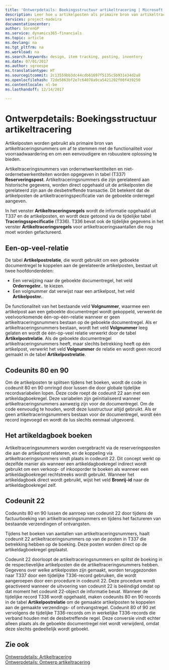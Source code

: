 ```yaml
---
title: 'Ontwerpdetails: Boekingsstructuur artikeltracering | Microsoft Docs'
description: Leer hoe u artikelposten als primaire bron van artikeltraceringsnummers gebruikt.
services: project-madeira
documentationcenter: 
author: SorenGP
ms.service: dynamics365-financials
ms.topic: article
ms.devlang: na
ms.tgt_pltfrm: na
ms.workload: na
ms.search.keywords: design, item tracking, posting, inventory
ms.date: 07/01/2017
ms.author: sgroespe
ms.translationtype: HT
ms.sourcegitcommit: 2c13559bb3dc44cdb61697f5135c5b931e34d2a8
ms.openlocfilehash: 72de5863bf2e7c64078a9ca5421202f00f439250
ms.contentlocale: nl-be
ms.lasthandoff: 12/14/2017

---
```

# <a name="design-details-item-tracking-posting-structure"></a>Ontwerpdetails: Boekingsstructuur artikeltracering
Artikelposten worden gebruikt als primaire bron van artikeltraceringsnummers om af te stemmen met de functionaliteit voor voorraadwaardering en om een eenvoudigere en robuustere oplossing te bieden.  
  
Artikeltraceringsnummers van ordernetwerkentiteiten en niet-ordernetwerkentiteiten worden opgegeven in tabel (T337) **Reserveringspost**. Artikeltraceringsnummers die zijn gerelateerd aan historische gegevens, worden direct opgehaald uit de artikelposten die gerelateerd zijn aan de desbetreffende transactie. Dit betekent dat de artikelposten de artikeltraceringspecificatie van de geboekte orderregel aangeven.  
  
In het venster **Artikeltraceringsregels** wordt de informatie opgehaald uit T337 en de artikelposten, en wordt deze getoond via de tijdelijke tabel **Traceringsspecificatie** (T336). T336 bevat ook de tijdelijke gegevens in het venster **Artikeltraceringsregels** voor artikeltraceringsaantallen die nog moet worden gefactureerd.  
  
## <a name="one-to-many-relation"></a>Een-op-veel-relatie  
De tabel **Artikelpostrelatie**, die wordt gebruikt om een geboekte documentregel te koppelen aan de gerelateerde artikelposten, bestaat uit twee hoofdonderdelen:  
  
* Een verwijzing naar de geboekte documentregel, het veld **Orderregelnr.**. te kiezen.  
* Een volgnummer dat verwijst naar een artikelpost, het veld **Artikelpostnr.**.  
  
De functionaliteit van het bestaande veld **Volgnummer**, waarmee een artikelpost aan een geboekte documentregel wordt gekoppeld, verwerkt de veelvoorkomende één-op-één-relatie wanneer er geen artikeltraceringsnummers bestaan op de geboekte documentregel. Als er artikeltraceringsnummers bestaan, wordt het veld **Volgnummer** leeg gelaten en wordt de één-op-veel relatie verwerkt door de tabel **Artikelpostrelatie**. Als de geboekte documentregel artikeltraceringsnummers heeft, maar slechts betrekking heeft op één artikelpost, verwerkt het veld **Volgnummer** de relatie en wordt geen record gemaakt in de tabel **Artikelpostrelatie**.  
  
## <a name="codeunits-80-and-90"></a>Codeunits 80 en 90  
Om de artikelposten te splitsen tijdens het boeken, wordt de code in codeunit 80 en 90 omringd door lussen die door globale tijdelijke recordvariabelen lopen. Deze code roept de codeunit 22 aan met een artikeldagboekregel. Deze variabelen zijn geïnitialiseerd wanneer artikeltraceringsnummers aanwezig zijn voor de documentregel. Om de code eenvoudig te houden, wordt deze lusstructuur altijd gebruikt. Als er geen artikeltraceringsnummers bestaan voor de documentregel, wordt één record ingevoegd en wordt de lus slechts eenmaal uitgevoerd.  
  
## <a name="posting-the-item-journal"></a>Het artikeldagboek boeken  
Artikeltraceringsnummers worden overgebracht via de reserveringsposten die aan de artikelpost relateren, en de koppeling via artikeltraceringsnummers vindt plaats in codeunit 22. Dit concept werkt op dezelfde manier als wanneer een artikeldagboekregel indirect wordt gebruikt om een verkoop- of inkooporder te boeken als wanneer een artikeldagboekregel rechtstreeks wordt gebruikt. Wanneer het artikeldagboek direct wordt gebruikt, wijst het veld **Bronrij-id** naar de artikeldagboekregel zelf.  
  
## <a name="code-unit-22"></a>Codeunit 22  
Codeunits 80 en 90 lussen de aanroep van codeunit 22 door tijdens de factuurboeking van artikeltraceringsnummers en tijdens het factureren van bestaande verzendingen of ontvangsten.  
  
Tijdens het boeken van aantallen van artikeltraceringsnummers, haalt codeunit 22 artikeltraceringsnummers op van de posten in T337 die betrekking hebben op de boeking. Deze posten worden direct op de artikeldagboekregel geplaatst.  
  
Codeunit 22 doorloopt de artikeltraceringsnummers en splitst de boeking in de respectievelijke artikelposten die de artikeltraceringsnummers hebben. Gegevens over welke artikelposten zijn gemaakt, worden teruggezonden naar T337 door een tijdelijke T336-record gebruiken, die wordt aangeroepen door een procedure in codeunit 22. Deze procedure wordt geactiveerd wanneer de uitvoering van codeunit 22 is beëindigd omdat op dat moment het codeunit 22-object de informatie bevat. Wanneer de tijdelijke record T336 wordt opgehaald, maken codeunits 80 en 90 records in de tabel **Artikelpostrelatie** om de gemaakte artikelposten te koppelen aan de gemaakte verzendings- of ontvangstregel. Codeunit 80 of 90 zet vervolgens de tijdelijke T336-records om in werkelijke T336-records die verband houden met de desbetreffende regel. Deze conversie vindt echter alleen plaats als de geboekte documentregel niet wordt verwijderd, omdat deze slechts gedeeltelijk wordt geboekt.  
  
## <a name="see-also"></a>Zie ook  
[Ontwerpdetails: Artikeltracering](design-details-item-tracking.md)   
[Ontwerpdetails: Ontwerp artikeltracering](design-details-item-tracking-design.md)
